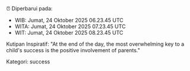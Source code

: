 ⏰ Diperbarui pada:
- WIB: Jumat, 24 Oktober 2025 06.23.45 UTC
- WITA: Jumat, 24 Oktober 2025 07.23.45 UTC
- WIT: Jumat, 24 Oktober 2025 08.23.45 UTC

Kutipan Inspiratif:
"At the end of the day, the most overwhelming key to a child's success is the positive involvement of parents."


Kategori: success

